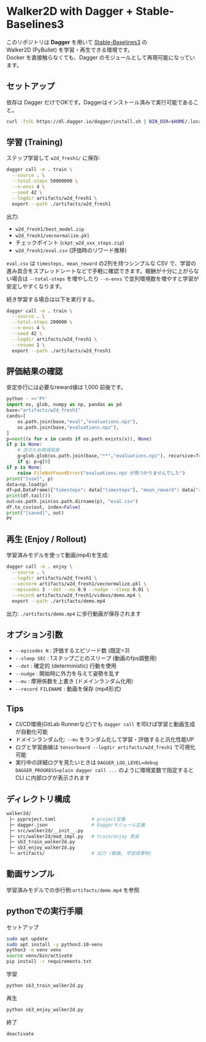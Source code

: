 # Walker2D with Dagger + Stable-Baselines3

このリポジトリは **Dagger** を用いて [Stable-Baselines3](https://github.com/DLR-RM/stable-baselines3) の  
Walker2D (PyBullet) を学習・再生できる環境です。  
Docker を直接触らなくても、Dagger のモジュールとして再現可能になっています。

## セットアップ

依存は Dagger だけでOKです。Daggerはインストール済みで実行可能であること。

```bash
curl -fsSL https://dl.dagger.io/dagger/install.sh | BIN_DIR=$HOME/.local/bin sh
```

## 学習 (Training)

ステップ学習して `w2d_fresh1/` に保存:

```bash
dagger call -m . train \
  --source . \
  --total-steps 50000000 \
  --n-envs 4 \
  --seed 42 \
  --logdir artifacts/w2d_fresh1 \
  export --path ./artifacts/w2d_fresh1
```

出力:

- `w2d_fresh1/best_model.zip`
- `w2d_fresh1/vecnormalize.pkl`
- チェックポイント (`ckpt_w2d_xxx_steps.zip`)
- `w2d_fresh1/eval.csv` (評価時のリワード推移)

`eval.csv` は `timesteps, mean_reward` の2列を持つシンプルな CSV で、学習の進み具合をスプレッドシートなどで手軽に確認できます。報酬が十分に上がらない場合は `--total-steps` を増やしたり `--n-envs` で並列環境数を増やすと学習が安定しやすくなります。

続き学習する場合は以下を実行する。

```bash
dagger call -m . train \
  --source . \
  --total-steps 200000 \
  --n-envs 4 \
  --seed 42 \
  --logdir artifacts/w2d_fresh1 \
  --resume 1 \
  export --path ./artifacts/w2d_fresh1
```

## 評価結果の確認

安定歩行には必要なreward値は 1,000 前後です。

``` python
python - <<'PY'
import os, glob, numpy as np, pandas as pd
base="artifacts/w2d_fresh1"
cands=[
    os.path.join(base,"eval","evaluations.npz"),
    os.path.join(base,"evaluations.npz"),
]
p=next((x for x in cands if os.path.exists(x)), None)
if p is None:
    # 念のため再帰探索
    g=glob.glob(os.path.join(base,"**","evaluations.npz"), recursive=True)
    if g: p=g[0]
if p is None:
    raise FileNotFoundError("evaluations.npz が見つかりませんでした")
print("[use]", p)
data=np.load(p)
df=pd.DataFrame({"timesteps": data["timesteps"], "mean_reward": data["results"].mean(axis=1)})
print(df.tail())
out=os.path.join(os.path.dirname(p), "eval.csv")
df.to_csv(out, index=False)
print("[saved]", out)
PY
```

## 再生 (Enjoy / Rollout)

学習済みモデルを使って動画(mp4)を生成:

```bash
dagger call -m . enjoy \
  --source . \
  --logdir artifacts/w2d_fresh1 \
  --vecnorm artifacts/w2d_fresh1/vecnormalize.pkl \
  --episodes 3 --det --mu 0.9 --nudge --sleep 0.01 \
  --record artifacts/w2d_fresh1/videos/demo.mp4 \
  export --path ./artifacts/demo.mp4
```

出力:
`./artifacts/demo.mp4` に歩行動画が保存されます

## オプション引数

- `--episodes N` : 評価するエピソード数 (既定=3)
- `--sleep SEC` : 1ステップごとのスリープ (動画のfps調整用)
- `--det` : 確定的 (deterministic) 行動を使用
- `--nudge` : 開始時に外力を与えて姿勢を乱す
- `--mu` : 摩擦係数を上書き (ドメインランダム化用)
- `--record FILENAME` : 動画を保存 (mp4形式)

## Tips

- CI/CD環境(GitLab Runnerなど)でも `dagger call` を叩けば学習と動画生成が自動化可能
- ドメインランダム化: `--mu` をランダム化して学習・評価すると汎化性能UP
- ログと学習曲線は `tensorboard --logdir artifacts/w2d_fresh1` で可視化可能
- 実行中の詳細ログを見たいときは `DAGGER_LOG_LEVEL=debug DAGGER_PROGRESS=plain dagger call ...` のように環境変数で指定すると CLI に内部ログが表示されます

## ディレクトリ構成

```bash
walker2d/
 ├─ pyproject.toml             # project定義
 ├─ dagger.json                # Daggerモジュール定義
 ├─ src/walker2d/__init__.py
 ├─ src/walker2d/mod_impl.py   # train/enjoy 実装
 ├─ sb3_train_walker2d.py
 ├─ sb3_enjoy_walker2d.py
 └─ artifacts/                 # 出力 (動画, 学習成果物)
```

## 動画サンプル

学習済みモデルでの歩行例:`artifacts/demo.mp4` を参照

## pythonでの実行手順

セットアップ

```bash
sudo apt update
sudo apt install -y python3.10-venv
python3 -m venv venv
source venv/bin/activate
pip install -r requirements.txt
```

学習

```bash
python sb3_train_walker2d.py
```

再生

```bash
python sb3_enjoy_walker2d.py
```

終了

```bash
deactivate
```
